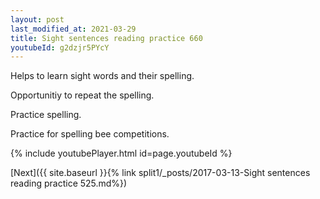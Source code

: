 ```yaml
---
layout: post
last_modified_at: 2021-03-29
title: Sight sentences reading practice 660
youtubeId: g2dzjr5PYcY
---
```

 
 
Helps to learn sight words and their spelling.

Opportunitiy to repeat the spelling. 

Practice spelling. 
 
Practice for spelling bee competitions. 
 
{% include youtubePlayer.html id=page.youtubeId %}
 
 

[Next]({{ site.baseurl }}{% link  split1/_posts/2017-03-13-Sight sentences reading practice 525.md%})
 
